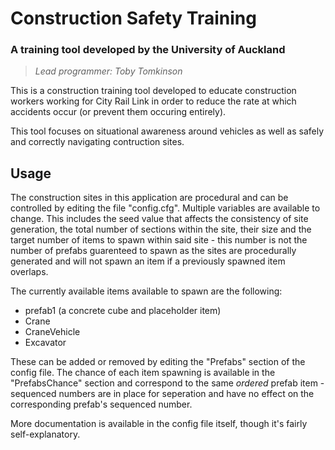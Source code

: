 # Construction Safety Training

### A training tool developed by the University of Auckland
> *Lead programmer: Toby Tomkinson*

This is a construction training tool developed to educate construction workers working for City Rail Link in order to reduce the rate at which accidents occur (or prevent them occuring entirely).

This tool focuses on situational awareness around vehicles as well as safely and correctly navigating contruction sites. 


## Usage

The construction sites in this application are procedural and can be controlled by editing the file "config.cfg". Multiple variables are available to change. This includes the seed value that affects the consistency of site generation, the total number of sections within the site, their size and the target number of items to spawn within said site - this number is not the number of prefabs guarenteed to spawn as the sites are procedurally generated and will not spawn an item if a previously spawned item overlaps.

The currently available items available to spawn are the following:
* prefab1 (a concrete cube and placeholder item)
* Crane
* CraneVehicle
* Excavator

These can be added or removed by editing the "Prefabs" section of the config file. The chance of each item spawning is available in the "PrefabsChance" section and correspond to the same *ordered* prefab item - sequenced numbers are in place for seperation and have no effect on the corresponding prefab's sequenced number.

More documentation is available in the config file itself, though it's fairly self-explanatory.
